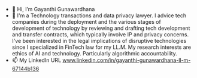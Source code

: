 - 👋 Hi, I’m Gayanthi Gunawardhana 
- 👀 I'm a Technology transactions and data privacy lawyer. I advice tech companies during the deployment and the various stages of development of technology by reviewing and drafting tech development and transfer contracts, which typically involve IP and privacy concerns. I've been interested in the legal implications of disruptive technologies since I specialized in FinTech law for my LL.M. My research interests are ethics of AI and technology. Particularly algorithmic accountability.
- 📫 My LinkedIn URL www.linkedin.com/in/gayanthi-gunawardhana-ll-m-67144b136

<!---
caramel85/caramel85 is a ✨ special ✨ repository because its `README.md` (this file) appears on your GitHub profile.
You can click the Preview link to take a look at your changes.
--->
